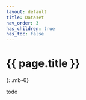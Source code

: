 ```yaml
---
layout: default
title: Dataset
nav_order: 3
has_children: true
has_toc: false
---
```


# {{ page.title }}
{: .mb-6}

todo
